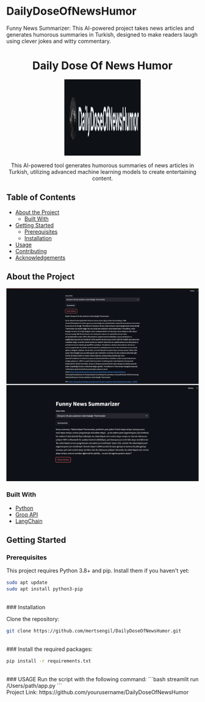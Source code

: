 # DailyDoseOfNewsHumor
Funny News Summarizer: This AI-powered project takes news articles and generates humorous summaries in Turkish, designed to make readers laugh using clever jokes and witty commentary.
<br />
<h1 align="center">Daily Dose Of News Humor</h1>

<p align="center">
  <img src="photos/logo.png" alt="Project Logo" width="200" height="200">
</p>

<p align="center">
  This AI-powered tool generates humorous summaries of news articles in Turkish, utilizing advanced machine learning models to create entertaining content.
  <br />

## Table of Contents

- [About the Project](#about-the-project)
  - [Built With](#built-with)
- [Getting Started](#getting-started)
  - [Prerequisites](#prerequisites)
  - [Installation](#installation)
- [Usage](#usage)
- [Contributing](#contributing)
- [Acknowledgements](#acknowledgements)

## About the Project

<img src="photos/photo-1.png" alt="Screen Shot">
<img src="photos/photo-2.png" alt="Screen Shot">

### Built With

- [Python](https://python.org)
- [Groq API](https://groq.com/)
- [LangChain](https://python.langchain.com/docs/integrations/chat/openai/)

## Getting Started

### Prerequisites

This project requires Python 3.8+ and pip. Install them if you haven't yet:

```bash
sudo apt update
sudo apt install python3-pip
```

  <br />
### Installation

Clone the repository:

```bash
git clone https://github.com/mertsengil/DailyDoseOfNewsHumor.git
```
<br />
### Install the required packages:

```bash
pip install -r requirements.txt
```

  <br />
### USAGE
Run the script with the following command:
```bash
streamlit run /Users/path/app.py
```


  <br />
Project Link: https://github.com/yourusername/DailyDoseOfNewsHumor










